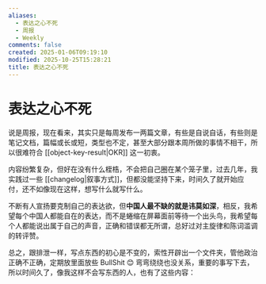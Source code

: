 ```yaml
---
aliases:
  - 表达之心不死
  - 周报
  - Weekly
comments: false
created: 2025-01-06T09:19:10
modified: 2025-10-25T15:28:21
title: 表达之心不死
---
```


# 表达之心不死

说是周报，现在看来，其实只是每周发布一两篇文章，有些是自说自话，有些则是笔记文档，篇幅或长或短，类型也不定，甚至大部分跟本周所做的事情不相干，所以很难符合 [[object-key-result|OKR]] 这一初衷。

内容纷繁复杂，但好在没有什么桎梏，不会把自己圈在某个笼子里，过去几年，我实践过一些 [[changelog|叙事方式]]，但都没能坚持下来，时间久了就开始应付，还不如像现在这样，想写什么就写什么。

不断有人宣扬要克制自己的表达欲，但**中国人最不缺的就是讳莫如深**，相反，我希望每个中国人都能自在的表达，而不是蜷缩在屏幕面前等待一个出头鸟，我希望每个人都能说出属于自己的声音，正确和错误都无所谓，总好过对主旋律和陈词滥调的转评赞。

总之，跟排泄一样，写点东西的初心是不变的，索性开辟出一个文件夹，管他政治正确不正确，定期放里面放些 BullShit 😊 弯弯绕绕也没关系，重要的事写下去，所以时间久了，像我这样不会写东西的人，也有了这些内容：
